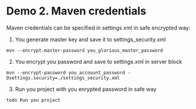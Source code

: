 # Demo 2. Maven credentials

Maven credentials can be specified in settings xml in safe encrypted way:
1. You generate master key and save it to settings_security.xml
```
mvn --encrypt-master-password you_glorious_master_password
```
2. You encrypt you password and save to settings.xml in server block
```
mvn --encrypt-password you_accouunt_password -Dsettings.security=./settings_security.xml
```
3. Run you project with you enrypted password in safe way
```
todo Run you project
```